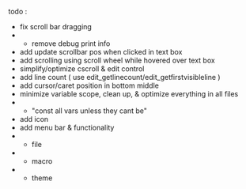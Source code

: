 todo :
- fix scroll bar dragging
- - remove debug print info
- add update scrollbar pos when clicked in text box
- add scrolling using scroll wheel while hovered over text box
- simplify/optimize cscroll & edit control
- add line count ( use edit_getlinecount/edit_getfirstvisibleline )
- add cursor/caret position in bottom middle
- minimize variable scope, clean up, & optimize everything in all files
- - "const all vars unless they cant be"
- add icon
- add menu bar & functionality
- - file
- - macro
- - theme
